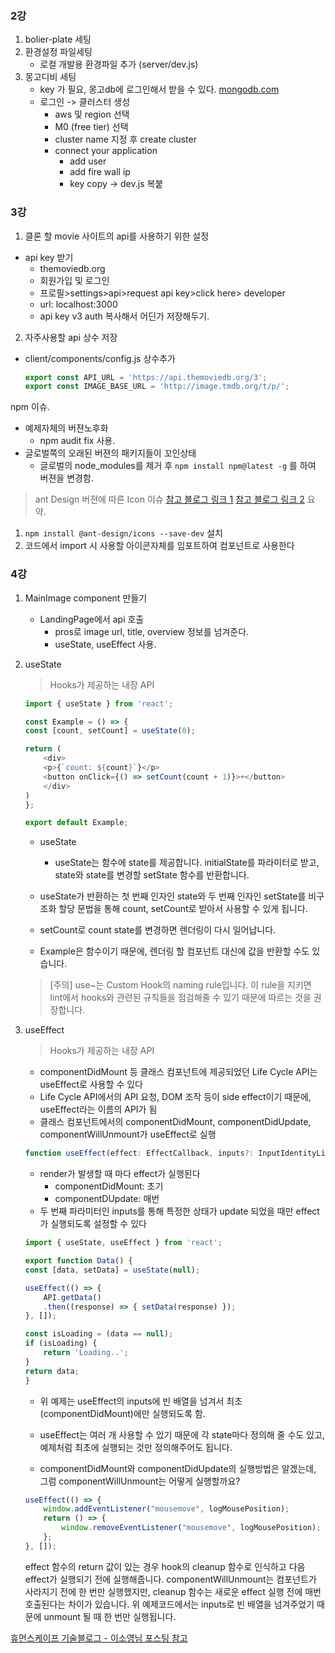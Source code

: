 ### 2강 
1. bolier-plate 세팅
2. 환경설정 파일세팅
    - 로컬 개발용 환경파일 추가 (server/dev.js)
3. 몽고디비 세팅
    - key 가 필요, 몽고db에 로그인해서 받을 수 있다. [mongodb.com](mongodb.com)
    - 로그인 -> 클러스터 생성
        - aws 및 region 선택
        - M0 (free tier) 선택
        - cluster name 지정 후 create cluster
        - connect your application
            - add user
            - add fire wall ip
            - key copy -> dev.js 복붙

### 3강
1. 클론 할 movie 사이트의 api를 사용하기 위한 설정
- api key 받기
    - themoviedb.org
    - 회원가입 및 로그인
    - 프로필>settings>api>request api key>click here> developer
    - url: localhost:3000
    -  api key v3 auth 복사해서 어딘가 저장해두기.

2. 자주사용할 api 상수 저장
- client/components/config.js 상수추가
    ```js  
    export const API_URL = 'https://api.themoviedb.org/3';
    export const IMAGE_BASE_URL = 'http://image.tmdb.org/t/p/';
    ```


npm 이슈.
- 예제자체의 버젼노후화
    - npm audit fix 사용.
- 글로벌쪽의 오래된 버젼의 패키지들이 꼬인상태
    - 글로벌의 node_modules를 제거 후 `npm install npm@latest -g` 를 하여 버젼을 변경함.


> ant Design 버젼에 따른 Icon 이슈
[참고 블로그 링크 1](https://shinye0213.tistory.com/278)
[참고 블로그 링크 2](https://shinye0213.tistory.com/317)
요약. 
1. `npm install @ant-design/icons --save-dev` 설치
2. 코드에서 import 시 사용할 아이콘자체를 임포트하여 컴포넌트로 사용한다

### 4강
1. MainImage component 만들기
    - LandingPage에서 api 호출
        - pros로 image url, title, overview 정보를 넘겨준다.
        - useState, useEffect 사용.


2. useState
    > Hooks가 제공하는 내장 API
    ```js
    import { useState } from 'react';

    const Example = () => {
    const [count, setCount] = useState(0);

    return (
        <div>
        <p>{`count: ${count}`}</p>
        <button onClick={() => setCount(count + 1)}>+</button>
        </div>
    )
    };

    export default Example;
    ```

    - useState
        - useState는 함수에 state를 제공합니다. initialState를 파라미터로 받고, state와 state를 변경할 setState 함수를 반환합니다.
    
    - useState가 반환하는 첫 번째 인자인 state와 두 번째 인자인 setState를 비구조화 할당 문법을 통해 count, setCount로 받아서 사용할 수 있게 됩니다. 
    - setCount로 count state를 변경하면 렌더링이 다시 일어납니다.
    - Example은 함수이기 때문에, 렌더링 할 컴포넌트 대신에 값을 반환할 수도 있습니다.
    > [주의] use~는 Custom Hook의 naming rule입니다. 이 rule을 지키면 lint에서 hooks와 관련된 규칙들을 점검해줄 수 있기 때문에 따르는 것을 권장합니다.

3. useEffect
    > Hooks가 제공하는 내장 API
    - componentDidMount 등 클래스 컴포넌트에 제공되었던 Life Cycle API는 useEffect로 사용할 수 있다
    - Life Cycle API에서의 API 요청, DOM 조작 등이 side effect이기 때문에, useEffect라는 이름의 API가 됨
    - 클래스 컴포넌트에서의 componentDidMount, componentDidUpdate, componentWillUnmount가 useEffect로 실행

    ```js
    function useEffect(effect: EffectCallback, inputs?: InputIdentityList)
    ```
    - render가 발생할 때 마다 effect가 실행된다
        - componentDidMount: 초기
        - componentDUpdate: 매번
    - 두 번째 파라미터인 inputs를 통해 특정한 상태가 update 되었을 때만 effect가 실행되도록 설정할 수 있다
    

    ```js
    import { useState, useEffect } from 'react';

    export function Data() {
    const [data, setData] = useState(null);

    useEffect(() => {
        API.getData()
        .then((response) => { setData(response) });
    }, []);

    const isLoading = (data == null);
    if (isLoading) {
        return 'Loading..';
    }
    return data;
    }
    ```
    - 위 예제는 useEffect의 inputs에 빈 배열을 넘겨서 최초(componentDidMount)에만 실행되도록 함. 
    - useEffect는 여러 개 사용할 수 있기 때문에 각 state마다 정의해 줄 수도 있고, 예제처럼 최초에 실행되는 것만 정의해주어도 됩니다.
    
    - componentDidMount와 componentDidUpdate의 실행방법은 알겠는데, 그럼 componentWillUnmount는 어떻게 실행할까요?

    ```js
    useEffect(() => {
        window.addEventListener("mousemove", logMousePosition);
        return () => {
            window.removeEventListener("mousemove", logMousePosition);
        };
    }, []);
    ```
    effect 함수의 return 값이 있는 경우 hook의 cleanup 함수로 인식하고 다음 effect가 실행되기 전에 실행해줍니다. componentWillUnmount는 컴포넌트가 사라지기 전에 한 번만 실행했지만, cleanup 함수는 새로운 effect 실행 전에 매번 호출된다는 차이가 있습니다.
위 예제코드에서는 inputs로 빈 배열을 넘겨주었기 때문에 unmount 될 때 한 번만 실행됩니다.

[휴먼스케이프 기술블로그 - 이소영님 포스팅 참고](https://medium.com/humanscape-tech/hooks-%EC%9D%B4%ED%95%B4%ED%95%98%EA%B8%B0-usestate-useeffect-811636d1035e)





